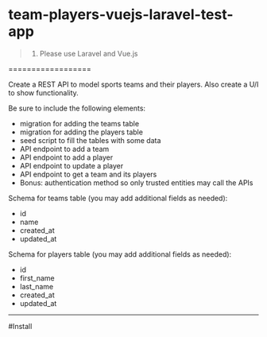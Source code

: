 # team-players-vuejs-laravel-test-app

> 1) Please use Laravel and Vue.js

==================

Create a REST API to model sports teams and their players. Also create a U/I to show functionality.

Be sure to include the following elements:

* migration for adding the teams table
* migration for adding the players table
* seed script to fill the tables with some data
* API endpoint to add a team
* API endpoint to add a player
* API endpoint to update a player
* API endpoint to get a team and its players
* Bonus: authentication method so only trusted entities may call the APIs

Schema for teams table (you may add additional fields as needed):

* id
* name
* created_at
* updated_at

Schema for players table (you may add additional fields as needed):

* id
* first_name
* last_name
* created_at
* updated_at

----------------------------------------------------------------------------------------------------------------------------------------------------------------

#Install
